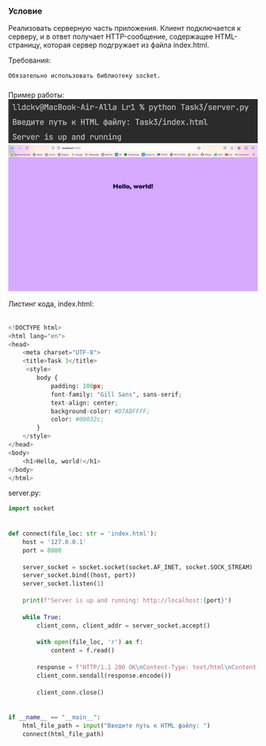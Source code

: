 ### Условие
Реализовать серверную часть приложения. Клиент подключается к серверу, и в ответ получает HTTP-сообщение, содержащее HTML-страницу, которая сервер подгружает из файла index.html.

Требования:

    Обязательно использовать библиотеку socket.
### 
Пример работы:
![](images/task3_.jpg)
![](images/task3.jpg)

Листинг кода, index.html: 
``` py hl_lines="2 3"

<!DOCTYPE html>
<html lang="en">
<head>
    <meta charset="UTF-8">
    <title>Task 3</title>
     <style>
        body {
            padding: 100px;
            font-family: "Gill Sans", sans-serif;
            text-align: center;
            background-color: #D7ABFFFF;
            color: #00032c;
        }
    </style>
</head>
<body>
    <h1>Hello, world!</h1>
</body>
</html>

```

server.py:
``` py hl_lines="2 3"
import socket


def connect(file_loc: str = 'index.html'):
    host = '127.0.0.1'
    port = 8080

    server_socket = socket.socket(socket.AF_INET, socket.SOCK_STREAM)
    server_socket.bind((host, port))
    server_socket.listen(1)

    print(f"Server is up and running: http://localhost:{port}")

    while True:
        client_conn, client_addr = server_socket.accept()

        with open(file_loc, 'r') as f:
            content = f.read()

        response = f"HTTP/1.1 200 OK\nContent-Type: text/html\nContent-Length: {len(content)}\n\n{content}"
        client_conn.sendall(response.encode())

        client_conn.close()


if __name__ == "__main__":
    html_file_path = input("Введите путь к HTML файлу: ")
    connect(html_file_path)


```